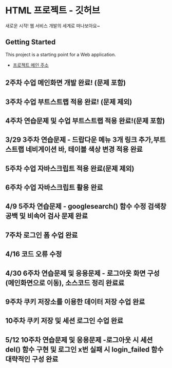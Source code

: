 # HTML 프로젝트 - 깃허브
새로운 시작! 웹 서비스 개발의 세계로 떠나보아요~
## Getting Started
This project is a starting point for a Web application.
- [프로젝트 메인 주소](https://github.com/Ksw0929/WEB_MAIN)
## 2주차 수업 메인화면 개발 완료! (문제 포함)
## 3주차 수업 부트스트랩 적용 완료! (문제 제외)
## 4주차 연습문제 및 수업 부트스트랩 적용 완료!(문제 포함)
## 3/29 3주차 연습문제 - 드랍다운 메뉴 3개 링크 추가,부트스트랩 네비게이션 바, 테이블 색상 변경 적용 완료
## 5주차 수업 자바스크립트 적용 완료(문제 제외)
## 6주차 수업 자바스크립트 활용 완료
## 4/9 5주차 연습문제 - googlesearch() 함수 수정 검색창 공백 및 비속어 검사 문제 완료 
## 7주차 로그인 폼 수업 완료 
## 4/16 코드 오류 수정 
## 4/30 6주차 연습문제 및 응용문제 - 로그아웃 화면 구성(메인화면으로 이동), 소스코드 정리 완료료
## 9주차 쿠키 저장소를 이용한 데이터 저장 수업 완료 
## 10주차 쿠키 저장 및 세션 로그인 수업 완료 
## 5/12 10주차 연습문제 및 응용문제 -로그아웃 시 세션 del() 함수 구현 및 로그인 x번 실패 시 login_failed 함수 대략적인 구성 완료
